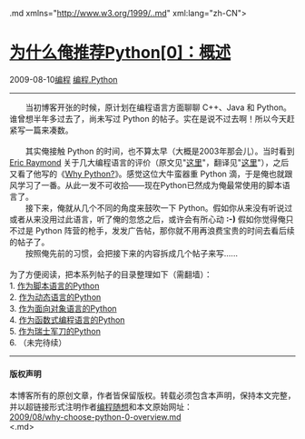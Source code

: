 <!DOCTYPE.md>
.md xmlns="http://www.w3.org/1999/..md" xml:lang="zh-CN">
<head>
<meta http-equiv="Content-Type" content="text.md; charset=utf-8" />
<meta name="generator" content="Python script by program.think@gmail.com" />
<meta name="provider" content="program-think.blogspot.com" />
<link type="text/css" rel="stylesheet" href="../../css/program-think.css" />
<title>为什么俺推荐Python[0]：概述 - 编程随想的博客</title>
</head>
<body>
<div id="main" style="width:100%;">
<h1><a href="../../index.md" title="回到首页">为什么俺推荐Python[0]：概述</a></h1>
<div class="post-info"><span class="date-header">2009-08-10</span><a href="../../tags/E7BC96E7A88B.md" class="tag">编程</a> <a href="../../tags/E7BC96E7A88B.Python.md" class="tag">编程.Python</a> </div>
<hr>
<div class="post">
&#12288;&#12288;当初博客开张的时候，原计划在编程语言方面聊聊 C++、Java 和 Python。谁曾想半年多过去了，尚未写过 Python 的帖子。实在是说不过去啊！所以今天赶紧写一篇来凑数。<!--program-think--><br /><br />&#12288;&#12288;其实俺接触 Python 的时间，也不算太早（大概是2003年那会儿）。当时看到 <a href="http://en.wikipedia.org/wiki/Eric_S._Raymond" target="_blank" rel="nofollow">Eric Raymond</a> 关于几大编程语言的评价（原文见"<a href="http://www.catb.org/%7Eesr/writings/taoup.md/ch14s04.md#c_lang" target="_blank" rel="nofollow">这里</a>"，翻译见"<a href="http://blog.csdn.net/myan/archive/2003/05/15/1923.aspx" target="_blank" rel="nofollow">这里</a>"），之后又看了他写的《<a href="http://www.linuxjournal.com/article/3882" target="_blank" rel="nofollow">Why Python?</a>》。感觉这位大牛蛮器重 Python 滴，于是俺也就跟风学习了一番。从此一发不可收拾——现在Python已然成为俺最常使用的脚本语言了。<br />&#12288;&#12288;接下来，俺就从几个不同的角度来鼓吹一下 Python。假如你从来没有听说过或者从来没用过此语言，听了俺的忽悠之后，或许会有所心动 <b>:-)</b> 假如你觉得俺只不过是 Python 阵营的枪手，发发广告帖，那你就不用再浪费宝贵的时间去看后续的帖子了。<br />&#12288;&#12288;按照俺先前的习惯，会把接下来的内容拆成几个帖子来写......<br /><br />为了方便阅读，把本系列帖子的目录整理如下（需翻墙）：<a name="index"> </a><br />1. <a href="../../2009/08/why-choose-python-1-script.md">作为脚本语言的Python</a><br />2. <a href="../../2009/08/why-choose-python-2-dynamic.md">作为动态语言的Python</a><br />3. <a href="../../2010/08/why-choose-python-3-oop.md">作为面向对象语言的Python</a><br />4. <a href="../../2012/02/why-choose-python-4-fp.md">作为函数式编程语言的Python</a><br />5. <a href="../../2013/02/why-choose-python-5-tools.md">作为瑞士军刀的Python</a><br />6. （未完待续）<div class="blogger-post-footer">
</div>
<hr>
<div class="copyright">
<h4>版权声明</h4>
本博客所有的原创文章，作者皆保留版权。转载必须包含本声明，保持本文完整，并以超链接形式注明作者<a href="mailto:program.think@gmail.com">编程随想</a>和本文原始网址：<br>
<a href="2009/08/why-choose-python-0-overview.md">2009/08/why-choose-python-0-overview.md</a>
</div>
</div>
</body>
<.md>
